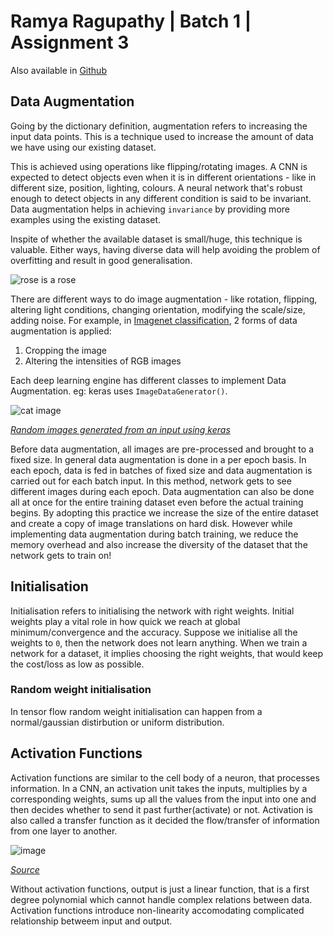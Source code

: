 # Ramya Ragupathy | Batch 1 | Assignment 3
Also available in [Github](https://github.com/ramyaragupathy/mlblr-eip/blob/master/session-3/RAMYA_BATCH_1_ASSIGNMENT3.md)

## Data Augmentation
Going by the dictionary definition, augmentation refers to increasing the input data points. This is a technique used to increase the amount of data we have using our existing dataset.

This is achieved using operations like flipping/rotating images. A CNN is expected to detect objects even when it is in different orientations - like in different size, position, lighting, colours. A neural network that's robust enough to detect objects in any different condition is said to be invariant. Data augmentation helps in achieving `invariance` by providing more examples using the existing dataset.

Inspite of whether the available dataset is small/huge, this technique is valuable. Either ways, having diverse data will help avoiding the problem of overfitting and result in good generalisation.

![rose is a rose](https://media.giphy.com/media/kkFmE8jN0Ygco/giphy.gif)

There are different ways to do image augmentation - like rotation, flipping, altering light conditions, changing orientation, modifying the scale/size, adding noise. For example, in [Imagenet classification](http://papers.nips.cc/paper/4824-imagenet-classification-with-deep-convolutional-neural-networks.pdf), 2 forms of data augmentation is applied:
 1. Cropping the image
 2. Altering the intensities of RGB images

Each deep learning engine has different classes to implement Data Augmentation. eg: keras uses `ImageDataGenerator()`.

![cat image](https://user-images.githubusercontent.com/12103383/39521104-c50c2718-4e2a-11e8-996c-9a369d11631f.png)

_[Random images generated from an input using keras](https://blog.keras.io/)_

Before data augmentation, all images are pre-processed and brought to a fixed size. In general data augmentation is done in a per epoch basis. In each epoch, data is fed in batches of fixed size and data augmentation is carried out for each batch input. In this method, network gets to see different images during each epoch. Data augmentation can also be done all at once for the entire training dataset even before the actual training begins. By adopting this practice we increase the size of the entire dataset and create a copy of image translations on hard disk. However while implementing data augmentation during batch training, we reduce the memory overhead and also increase the diversity of the dataset that the network gets to train on!

## Initialisation

Initialisation refers to initialising the network with right weights. Initial weights play a vital role in how quick we reach at global minimum/convergence and the accuracy. Suppose we initialise all the weights to `0`, then the network does not learn anything. When we train a network for a dataset, it implies choosing the right weights, that would keep the cost/loss as low as possible.

### Random weight initialisation

In tensor flow random weight initialisation can happen from a normal/gaussian distirbution or uniform distribution.


## Activation Functions

Activation functions are similar to the cell body of a neuron, that processes information. In a CNN, an activation unit takes the inputs, multiplies by a corresponding weights, sums up all the values from the input into one and then decides whether to send it past further(activate) or not. Activation is also called a transfer function as it decided the flow/transfer of information from one layer to another.

![image](https://user-images.githubusercontent.com/12103383/39525095-ac7d045c-4e38-11e8-8409-283979937fd8.png)

_[Source](http://shodhganga.inflibnet.ac.in/bitstream/10603/48/6/chaper%204_c%20b%20bangal.pdf)_

Without activation functions, output is just a linear function, that is a first degree polynomial which cannot handle complex relations between data. Activation functions introduce non-linearity accomodating complicated relationship betweem input and output.

